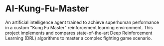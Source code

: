 # AI-Kung-Fu-Master
An artificial intelligence agent trained to achieve superhuman performance in a custom "Kung Fu Master" reinforcement learning environment. This project implements and compares state-of-the-art Deep Reinforcement Learning (DRL) algorithms to master a complex fighting game scenario.
